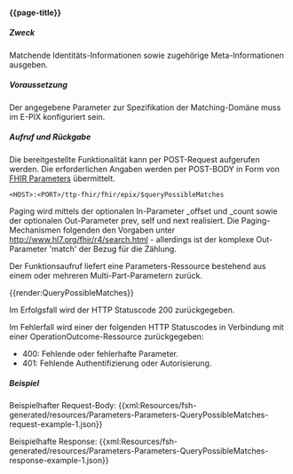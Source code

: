 #### {{page-title}}

##### **Zweck**
Matchende Identitäts-Informationen sowie zugehörige Meta-Informationen ausgeben.

##### **Voraussetzung**
Der angegebene Parameter zur Spezifikation der Matching-Domäne muss im E-PIX konfiguriert sein.

##### **Aufruf und Rückgabe**
Die bereitgestellte Funktionalität kann per POST-Request aufgerufen werden. Die erforderlichen Angaben werden per POST-BODY in Form von [FHIR Parameters](https://www.hl7.org/fhir/parameters.html) übermittelt.

`<HOST>:<PORT>/ttp-fhir/fhir/epix/$queryPossibleMatches`

Paging wird mittels der optionalen In-Parameter _offset und _count sowie der optionalen Out-Parameter prev, self und next realisiert. Die Paging-Mechanismen folgenden den Vorgaben unter http://www.hl7.org/fhir/r4/search.html - allerdings ist der komplexe Out-Parameter 'match' der Bezug für die Zählung.

Der Funktionsaufruf liefert eine Parameters-Ressource bestehend aus einem oder mehreren Multi-Part-Parametern zurück.

{{render:QueryPossibleMatches}}

Im Erfolgsfall wird der HTTP Statuscode 200 zurückgegeben.

Im Fehlerfall wird einer der folgenden HTTP Statuscodes in Verbindung mit einer OperationOutcome-Ressource zurückgegeben:

* 400: Fehlende oder fehlerhafte Parameter.
* 401: Fehlende Authentifizierung oder Autorisierung.


##### **Beispiel**
Beispielhafter Request-Body:
{{xml:Resources/fsh-generated/resources/Parameters-Parameters-QueryPossibleMatches-request-example-1.json}}

Beispielhafte Response:
{{xml:Resources/fsh-generated/resources/Parameters-Parameters-QueryPossibleMatches-response-example-1.json}}

